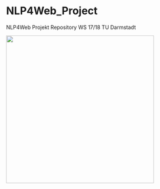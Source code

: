 # NLP4Web_Project
NLP4Web Projekt Repository WS 17/18  TU Darmstadt

<img src="./The Logo.jpg.png" width="400" height="400" />
